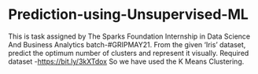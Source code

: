 # Prediction-using-Unsupervised-ML
This is task assigned by The Sparks Foundation Internship in Data Science And Business Analytics batch-#GRIPMAY21.
From the given ‘Iris’ dataset, predict the optimum number of clusters and represent it visually. 
Required dataset -https://bit.ly/3kXTdox 
So we have used the K Means Clustering.
